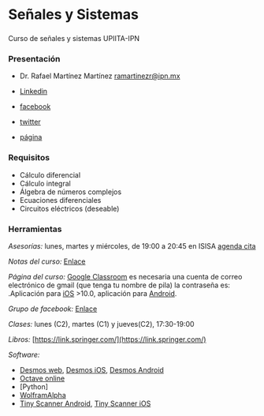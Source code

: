# Señales y Sistemas
### 
Curso de señales y sistemas UPIITA-IPN

### Presentación 

- Dr. Rafael Martínez Martínez
ramartinezr@ipn.mx

- [Linkedin](https://www.linkedin.com/in/rafael-mart%C3%ADnez-mart%C3%ADnez-92187776/)

- [facebook](https://www.facebook.com/raf.mtz.52)

- [twitter](https://twitter.com/rauael)

- [página](http://rafneta.github.io/)

### Requisitos

- Cálculo diferencial
- Cálculo integral
- Álgebra de números complejos
- Ecuaciones diferenciales
- Circuitos eléctricos (deseable)

### Herramientas

*Asesorías:* lunes, martes y miércoles, de 19:00 a 20:45 en ISISA [agenda cita](https://calendly.com/rafamm/15min)

*Notas del curso:* [Enlace](http://rafneta.github.io/Notas/NotasSyS/index.html) 

*Página del curso:* [Google Classroom](https://edu.google.com/k-12-solutions/classroom/?modal_active=none) es necesaria una cuenta de correo electrónico de gmail (que tenga tu nombre de pila) la contraseña es: .Aplicación para [iOS](https://itunes.apple.com/mx/app/google-classroom/id924620788?mt=8) >10.0, aplicación para [Android](https://play.google.com/store/apps/details?id=com.google.android.apps.classroom&hl=es).

*Grupo de facebook:* [Enlace](https://www.facebook.com/groups/SyS20201/)

*Clases:* lunes (C2),  martes (C1) y jueves(C2), 17:30-19:00 

*Libros:* [https://link.springer.com/](https://link.springer.com/) 

*Software:*
- [Desmos web](https://www.desmos.com/calculator), [Desmos iOS](https://itunes.apple.com/us/app/desmos-graphing-calculator/id653517540?mt=8), [Desmos Android](https://play.google.com/store/apps/details?id=com.desmos.calculator&hl=en)
- [Octave online](https://octave-online.net/)
- [Python]
- [WolframAlpha](https://www.wolframalpha.com/)
- [Tiny Scanner Android](https://play.google.com/store/apps/details?id=com.appxy.tinyscanner&hl=en), [Tiny Scanner iOS](https://itunes.apple.com/us/app/scanner-pdf-document-scan/id595563753?mt=8)
    
